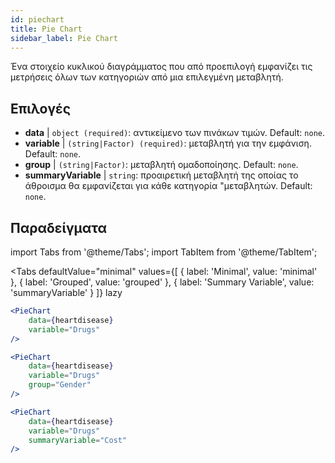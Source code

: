 ```yaml
---
id: piechart
title: Pie Chart
sidebar_label: Pie Chart
---
```


Ένα στοιχείο κυκλικού διαγράμματος που από προεπιλογή εμφανίζει τις μετρήσεις όλων των κατηγοριών από μια επιλεγμένη μεταβλητή.

## Επιλογές

* __data__ | `object (required)`: αντικείμενο των πινάκων τιμών. Default: `none`.
* __variable__ | `(string|Factor) (required)`: μεταβλητή για την εμφάνιση. Default: `none`.
* __group__ | `(string|Factor)`: μεταβλητή ομαδοποίησης. Default: `none`.
* __summaryVariable__ | `string`: προαιρετική μεταβλητή της οποίας το άθροισμα θα εμφανίζεται για κάθε κατηγορία "μεταβλητών. Default: `none`.


## Παραδείγματα

import Tabs from '@theme/Tabs';
import TabItem from '@theme/TabItem';

<Tabs
    defaultValue="minimal"
    values={[
        { label: 'Minimal', value: 'minimal' },
        { label: 'Grouped', value: 'grouped' },
        { label: 'Summary Variable', value: 'summaryVariable' }
    ]}
    lazy
>

<TabItem value="minimal">

```jsx live
<PieChart 
    data={heartdisease} 
    variable="Drugs"
/>
```

</TabItem>

<TabItem value="grouped">

```jsx live
<PieChart 
    data={heartdisease} 
    variable="Drugs"
    group="Gender"
/>
```

</TabItem>

<TabItem value="summaryVariable">

```jsx live
<PieChart 
    data={heartdisease} 
    variable="Drugs"
    summaryVariable="Cost"
/>
```

</TabItem>

</Tabs>
